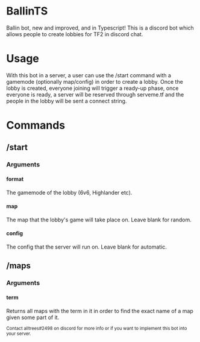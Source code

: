 # BallinTS
Ballin bot, new and improved, and in Typescript!
This is a discord bot which allows people to create lobbies for TF2 in discord chat.

# Usage

With this bot in a server, a user can use the /start command with a gamemode (optionally map/config) in order to create a lobby. Once the lobby is created, everyone joining will trigger a ready-up phase, once everyone is ready, a server will be reserved through serveme.tf and the people in the lobby will be sent a connect string.

# Commands

## /start

### Arguments
  
#### format
 The gamemode of the lobby (6v6, Highlander etc).
  
#### map
 The map that the lobby's game will take place on. Leave blank for random.
  
#### config
 The config that the server will run on. Leave blank for automatic.
  
## /maps

### Arguments

#### term
 Returns all maps with the term in it in order to find the exact name of a map given some part of it.



<sub>Contact alltrees#2498 on discord for more info or if you want to implement this bot into your server.</sub>
